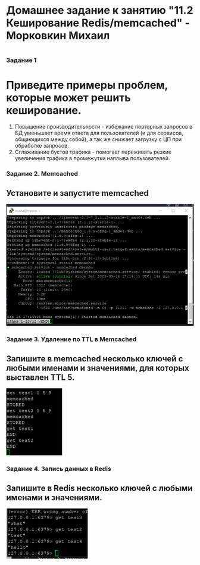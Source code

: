 # Домашнее задание к занятию "11.2 Кеширование Redis/memcached" - Морковкин Михаил
#
### Задание 1 
# Приведите примеры проблем, которые может решить кеширование.
1. Повышение производительности - избежание повторных запросов в БД уменьшает время ответа для пользователей (и для сервисов, общающихся между собой), а так же снижает загрузку с ЦП при обработке запросов.
2. Сглаживание бустов трафика - помогает переживать резкие увеличения трафика в промежутки наплыва пользователей.


### Задание 2. Memcached
## Установите и запустите memcached
![alt text](https://github.com/pseudowind/gitlab-hw/blob/main/img/11.1.png)

### Задание 3. Удаление по TTL в Memcached 
## Запишите в memcached несколько ключей с любыми именами и значениями, для которых выставлен TTL 5.
![alt text](https://github.com/pseudowind/gitlab-hw/blob/main/img/11.2.png)

### Задание 4. Запись данных в Redis 
## Запишите в Redis несколько ключей с любыми именами и значениями.
![alt text](https://github.com/pseudowind/gitlab-hw/blob/main/img/11.3.png)

